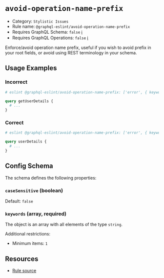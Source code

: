 # `avoid-operation-name-prefix`

- Category: `Stylistic Issues`
- Rule name: `@graphql-eslint/avoid-operation-name-prefix`
- Requires GraphQL Schema: `false` [ℹ️](../../README.md#extended-linting-rules-with-graphql-schema)
- Requires GraphQL Operations: `false` [ℹ️](../../README.md#extended-linting-rules-with-siblings-operations)

Enforce/avoid operation name prefix, useful if you wish to avoid prefix in your root fields, or avoid using REST terminology in your schema.

## Usage Examples

### Incorrect

```graphql
# eslint @graphql-eslint/avoid-operation-name-prefix: ['error', { keywords: ['get'] }]

query getUserDetails {
  # ...
}
```

### Correct

```graphql
# eslint @graphql-eslint/avoid-operation-name-prefix: ['error', { keywords: ['get'] }]

query userDetails {
  # ...
}
```

## Config Schema

The schema defines the following properties:

### `caseSensitive` (boolean)

Default: `false`

### `keywords` (array, required)

The object is an array with all elements of the type `string`.

Additional restrictions:

* Minimum items: `1`

## Resources

- [Rule source](../../packages/plugin/src/rules/avoid-operation-name-prefix.ts)
